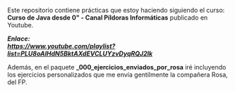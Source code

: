Este repositorio contiene prácticas que estoy haciendo siguiendo el curso:<br>
**Curso de Java desde 0" - Canal Píldoras Informáticas** publicado en Youtube.

***Enlace:<br>
https://www.youtube.com/playlist?list=PLU8oAlHdN5BktAXdEVCLUYzvDyqRQJ2lk***

Además, en el paquete **_000_ejercicios_enviados_por_rosa** iré incluyendo los ejercicios personalizados que me envía gentilmente la compañera Rosa, del FP. 
